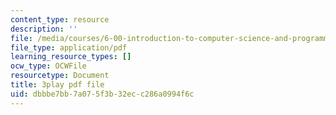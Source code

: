 ```yaml
---
content_type: resource
description: ''
file: /media/courses/6-00-introduction-to-computer-science-and-programming-fall-2008/dbbbe7bb7a075f3b32ecc286a0994f6c_SuOIpJnn888.pdf
file_type: application/pdf
learning_resource_types: []
ocw_type: OCWFile
resourcetype: Document
title: 3play pdf file
uid: dbbbe7bb-7a07-5f3b-32ec-c286a0994f6c
---
```

